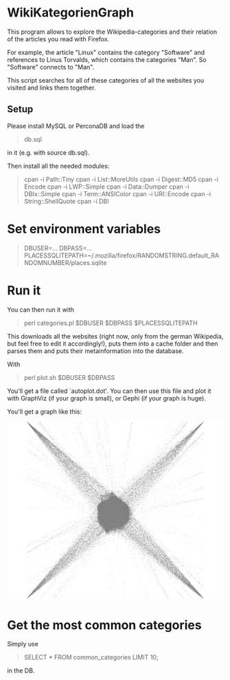 # WikiKategorienGraph

This program allows to explore the Wikipedia-categories and their relation of the articles you read with Firefox.

For example, the article "Linux" contains the category "Software" and references to Linus Torvalds, which contains the
categories "Man". So "Software" connects to "Man".

This script searches for all of these categories of all the websites you visited and links them together.

## Setup

Please install MySQL or PerconaDB and load the 

> db.sql

in it (e.g. with source db.sql).

Then install all the needed modules:

> cpan -i Path::Tiny
> cpan -i List::MoreUtils
> cpan -i Digest::MD5
> cpan -i Encode
> cpan -i LWP::Simple
> cpan -i Data::Dumper
> cpan -i DBIx::Simple
> cpan -i Term::ANSIColor
> cpan -i URI::Encode
> cpan -i String::ShellQuote
> cpan -i DBI

# Set environment variables

> DBUSER=...
> DBPASS=...
> PLACESSQLITEPATH=~/.mozilla/firefox/RANDOMSTRING.default_RANDOMNUMBER/places.sqlite

# Run it

You can then run it with

> perl categories.pl $DBUSER $DBPASS $PLACESSQLITEPATH

This downloads all the websites (right now, only from the german Wikipedia, but feel free to edit it accordingly!), puts
them into a cache folder and then parses them and puts their metainformation into the database.

With

> perl plot.sh $DBUSER $DBPASS

You'll get a file called `autoplot.dot'. You can then use this file and plot it with GraphViz (if your graph is small),
or Gephi (if your graph is huge).

You'll get a graph like this:

![WikiStar](wikistern.png?raw=true "WikiStar")

# Get the most common categories

Simply use

> SELECT * FROM common_categories LIMIT 10;

in the DB.
